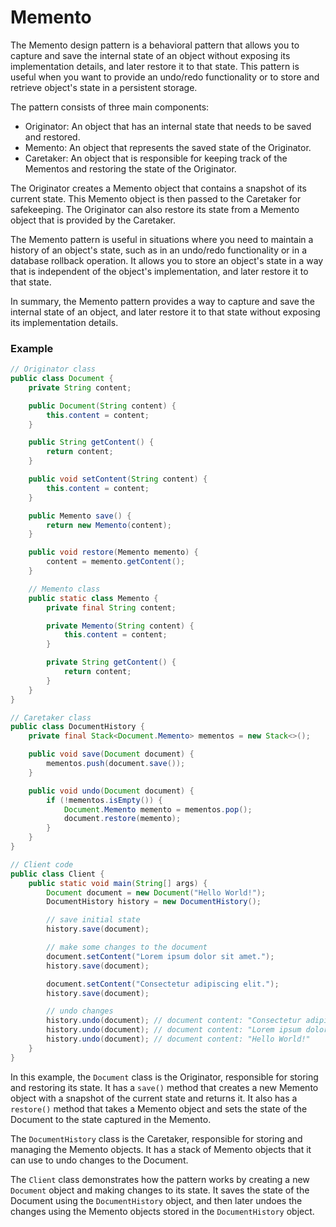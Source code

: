# Memento
The Memento design pattern is a behavioral pattern that allows you to capture and save the internal state of an object without exposing its implementation details, and later restore it to that state. This pattern is useful when you want to provide an undo/redo functionality or to store and retrieve object's state in a persistent storage.

The pattern consists of three main components:

-   Originator: An object that has an internal state that needs to be saved and restored.
-   Memento: An object that represents the saved state of the Originator.
-   Caretaker: An object that is responsible for keeping track of the Mementos and restoring the state of the Originator.

The Originator creates a Memento object that contains a snapshot of its current state. This Memento object is then passed to the Caretaker for safekeeping. The Originator can also restore its state from a Memento object that is provided by the Caretaker.

The Memento pattern is useful in situations where you need to maintain a history of an object's state, such as in an undo/redo functionality or in a database rollback operation. It allows you to store an object's state in a way that is independent of the object's implementation, and later restore it to that state.

In summary, the Memento pattern provides a way to capture and save the internal state of an object, and later restore it to that state without exposing its implementation details.

### Example
```java
// Originator class
public class Document {
    private String content;

    public Document(String content) {
        this.content = content;
    }

    public String getContent() {
        return content;
    }

    public void setContent(String content) {
        this.content = content;
    }

    public Memento save() {
        return new Memento(content);
    }

    public void restore(Memento memento) {
        content = memento.getContent();
    }

    // Memento class
    public static class Memento {
        private final String content;

        private Memento(String content) {
            this.content = content;
        }

        private String getContent() {
            return content;
        }
    }
}

// Caretaker class
public class DocumentHistory {
    private final Stack<Document.Memento> mementos = new Stack<>();

    public void save(Document document) {
        mementos.push(document.save());
    }

    public void undo(Document document) {
        if (!mementos.isEmpty()) {
            Document.Memento memento = mementos.pop();
            document.restore(memento);
        }
    }
}

// Client code
public class Client {
    public static void main(String[] args) {
        Document document = new Document("Hello World!");
        DocumentHistory history = new DocumentHistory();

        // save initial state
        history.save(document);

        // make some changes to the document
        document.setContent("Lorem ipsum dolor sit amet.");
        history.save(document);

        document.setContent("Consectetur adipiscing elit.");
        history.save(document);

        // undo changes
        history.undo(document); // document content: "Consectetur adipiscing elit."
        history.undo(document); // document content: "Lorem ipsum dolor sit amet."
        history.undo(document); // document content: "Hello World!"
    }
}
```
In this example, the `Document` class is the Originator, responsible for storing and restoring its state. It has a `save()` method that creates a new Memento object with a snapshot of the current state and returns it. It also has a `restore()` method that takes a Memento object and sets the state of the Document to the state captured in the Memento.

The `DocumentHistory` class is the Caretaker, responsible for storing and managing the Memento objects. It has a stack of Memento objects that it can use to undo changes to the Document.

The `Client` class demonstrates how the pattern works by creating a new `Document` object and making changes to its state. It saves the state of the Document using the `DocumentHistory` object, and then later undoes the changes using the Memento objects stored in the `DocumentHistory` object.